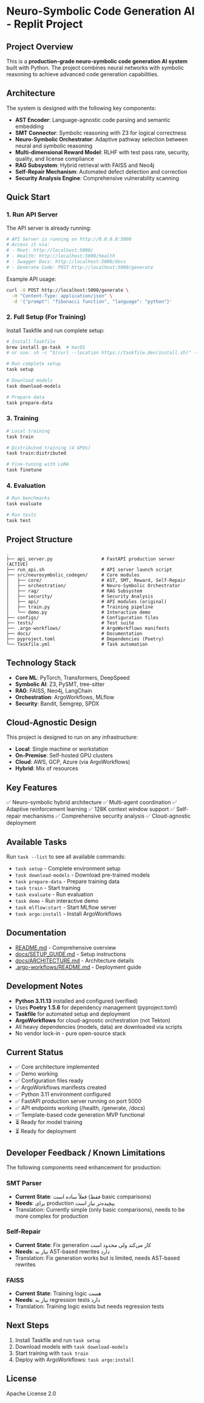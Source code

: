 # Neuro-Symbolic Code Generation AI - Replit Project

## Project Overview

This is a **production-grade neuro-symbolic code generation AI system** built with Python. The project combines neural networks with symbolic reasoning to achieve advanced code generation capabilities.

## Architecture

The system is designed with the following key components:

- **AST Encoder**: Language-agnostic code parsing and semantic embedding
- **SMT Connector**: Symbolic reasoning with Z3 for logical correctness
- **Neuro-Symbolic Orchestrator**: Adaptive pathway selection between neural and symbolic reasoning
- **Multi-dimensional Reward Model**: RLHF with test pass rate, security, quality, and license compliance
- **RAG Subsystem**: Hybrid retrieval with FAISS and Neo4j
- **Self-Repair Mechanism**: Automated defect detection and correction
- **Security Analysis Engine**: Comprehensive vulnerability scanning

## Quick Start

### 1. Run API Server

The API server is already running:

```bash
# API Server is running on http://0.0.0.0:5000
# Access it via:
# - Root: http://localhost:5000/
# - Health: http://localhost:5000/health
# - Swagger Docs: http://localhost:5000/docs
# - Generate Code: POST http://localhost:5000/generate
```

Example API usage:
```bash
curl -X POST http://localhost:5000/generate \
  -H "Content-Type: application/json" \
  -d '{"prompt": "fibonacci function", "language": "python"}'
```

### 2. Full Setup (For Training)

Install Taskfile and run complete setup:

```bash
# Install Taskfile
brew install go-task  # macOS
# or use: sh -c "$(curl --location https://taskfile.dev/install.sh)" -- -d -b /usr/local/bin

# Run complete setup
task setup

# Download models
task download-models

# Prepare data
task prepare-data
```

### 3. Training

```bash
# Local training
task train

# Distributed training (4 GPUs)
task train:distributed

# Fine-tuning with LoRA
task finetune
```

### 4. Evaluation

```bash
# Run benchmarks
task evaluate

# Run tests
task test
```

## Project Structure

```
.
├── api_server.py                  # FastAPI production server (ACTIVE)
├── run_api.sh                     # API server launch script
├── src/neurosymbolic_codegen/     # Core modules
│   ├── core/                      # AST, SMT, Reward, Self-Repair
│   ├── orchestration/             # Neuro-Symbolic Orchestrator
│   ├── rag/                       # RAG Subsystem
│   ├── security/                  # Security Analysis
│   ├── api/                       # API modules (original)
│   ├── train.py                   # Training pipeline
│   └── demo.py                    # Interactive demo
├── configs/                       # Configuration files
├── tests/                         # Test suite
├── .argo-workflows/               # ArgoWorkflows manifests
├── docs/                          # Documentation
├── pyproject.toml                 # Dependencies (Poetry)
└── Taskfile.yml                   # Task automation
```

## Technology Stack

- **Core ML**: PyTorch, Transformers, DeepSpeed
- **Symbolic AI**: Z3, PySMT, tree-sitter
- **RAG**: FAISS, Neo4j, LangChain
- **Orchestration**: ArgoWorkflows, MLflow
- **Security**: Bandit, Semgrep, SPDX

## Cloud-Agnostic Design

This project is designed to run on any infrastructure:

- **Local**: Single machine or workstation
- **On-Premise**: Self-hosted GPU clusters
- **Cloud**: AWS, GCP, Azure (via ArgoWorkflows)
- **Hybrid**: Mix of resources

## Key Features

✅ Neuro-symbolic hybrid architecture
✅ Multi-agent coordination
✅ Adaptive reinforcement learning
✅ 128K context window support
✅ Self-repair mechanisms
✅ Comprehensive security analysis
✅ Cloud-agnostic deployment

## Available Tasks

Run `task --list` to see all available commands:

- `task setup` - Complete environment setup
- `task download-models` - Download pre-trained models
- `task prepare-data` - Prepare training data
- `task train` - Start training
- `task evaluate` - Run evaluation
- `task demo` - Run interactive demo
- `task mlflow:start` - Start MLflow server
- `task argo:install` - Install ArgoWorkflows

## Documentation

- [README.md](README.md) - Comprehensive overview
- [docs/SETUP_GUIDE.md](docs/SETUP_GUIDE.md) - Setup instructions
- [docs/ARCHITECTURE.md](docs/ARCHITECTURE.md) - Architecture details
- [.argo-workflows/README.md](.argo-workflows/README.md) - Deployment guide

## Development Notes

- **Python 3.11.13** installed and configured (verified)
- Uses **Poetry 1.5.6** for dependency management (pyproject.toml)
- **Taskfile** for automated setup and deployment
- **ArgoWorkflows** for cloud-agnostic orchestration (not Tekton)
- All heavy dependencies (models, data) are downloaded via scripts
- No vendor lock-in - pure open-source stack

## Current Status

- ✅ Core architecture implemented
- ✅ Demo working
- ✅ Configuration files ready
- ✅ ArgoWorkflows manifests created
- ✅ Python 3.11 environment configured
- ✅ FastAPI production server running on port 5000
- ✅ API endpoints working (/health, /generate, /docs)
- ✅ Template-based code generation MVP functional
- ⏳ Ready for model training
- ⏳ Ready for deployment

## Developer Feedback / Known Limitations

The following components need enhancement for production:

### SMT Parser
- **Current State**: فعلاً ساده است (فقط basic comparisons)
- **Needs**: برای production پیچیده‌تر نیاز است
- Translation: Currently simple (only basic comparisons), needs to be more complex for production

### Self-Repair
- **Current State**: Fix generation کار می‌کند ولی محدود است  
- **Needs**: نیاز به AST-based rewrites دارد
- Translation: Fix generation works but is limited, needs AST-based rewrites

### FAISS
- **Current State**: Training logic هست
- **Needs**: نیاز به regression tests دارد
- Translation: Training logic exists but needs regression tests

## Next Steps

1. Install Taskfile and run `task setup`
2. Download models with `task download-models`
3. Start training with `task train`
4. Deploy with ArgoWorkflows: `task argo:install`

## License

Apache License 2.0
